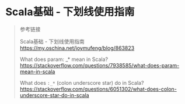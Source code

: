 # Scala基础 - 下划线使用指南

> 参考链接
> 
> Scala基础 - 下划线使用指南<https://my.oschina.net/joymufeng/blog/863823>
>
> What does param: _* mean in Scala? <https://stackoverflow.com/questions/7938585/what-does-param-mean-in-scala>
>
>What does `:_*` (colon underscore star) do in Scala?<https://stackoverflow.com/questions/6051302/what-does-colon-underscore-star-do-in-scala>




